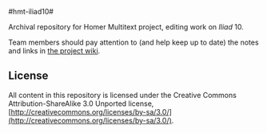 #hmt-iliad10#

Archival repository for Homer Multitext project, editing work on *Iliad* 10.

Team members should pay attention to (and help keep up to date) the notes and links in
[the project wiki][wiki].

[wiki]: https://github.com/neelsmith/hmt-iliad10/wiki


## License ##

All content in this repository is licensed under the Creative Commons Attribution-ShareAlike 3.0 Unported license, [http://creativecommons.org/licenses/by-sa/3.0/](http://creativecommons.org/licenses/by-sa/3.0/).


